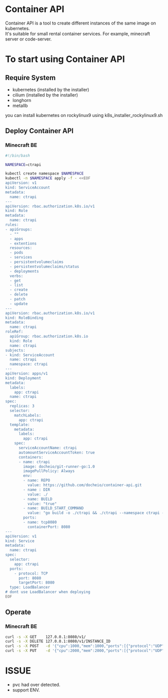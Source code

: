# Container API

Container API is a tool to create different instances of the same image on kubernetes.  
It's suitable for small rental container services. For example, minecraft server or code-server.

# To start using Container API

## Require System

- kubernetes (installed by the installer)
- cilium (installed by the installer)
- longhorn
- metallb

you can install kubernetes on rockylinux9 using k8s_installer_rockylinux9.sh

## Deploy Container API

### Minecraft BE

```bash
#!/bin/bash

NAMESPACE=ctrapi

kubectl create namespace $NAMESPACE
kubectl -n $NAMESPACE apply -f - <<EOF
apiVersion: v1
kind: ServiceAccount
metadata:
  name: ctrapi
---
apiVersion: rbac.authorization.k8s.io/v1
kind: Role
metadata:
  name: ctrapi
rules:
- apiGroups:
  - ""
  - apps
  - extentions
  resources:
  - pods
  - services
  - persistentvolumeclaims
  - persistentvolumeclaims/status
  - deployments
  verbs:
  - get
  - list
  - create
  - delete
  - patch
  - update
---
apiVersion: rbac.authorization.k8s.io/v1
kind: RoleBinding
metadata:
  name: ctrapi
roleRef:
  apiGroup: rbac.authorization.k8s.io
  kind: Role
  name: ctrapi
subjects:
- kind: ServiceAccount
  name: ctrapi
  namespace: ctrapi
---
apiVersion: apps/v1
kind: Deployment
metadata:
  labels:
    app: ctrapi
  name: ctrapi
spec:
  replicas: 3
  selector:
    matchLabels:
      app: ctrapi
  template:
    metadata:
      labels:
        app: ctrapi
    spec:
      serviceAccountName: ctrapi
      automountServiceAccountToken: true
      containers:
      - name: ctrapi
        image: docheio/git-runner-go:1.0
        imagePullPolicy: Always
        env:
        - name: REPO
          value: https://github.com/docheio/container-api.git
        - name : DIR
          value: ./
        - name: BUILD
          value: "true"
        - name: BUILD_START_COMMAND
          value: "go build -o ./ctrapi && ./ctrapi --namespace ctrapi --key mcbe --image \"docheio/minecraft-be\""
        ports:
        - name: tcp8080
          containerPort: 8080
---
apiVersion: v1
kind: Service
metadata:
  name: ctrapi
spec:
  selector:
    app: ctrapi
  ports:
    - protocol: TCP
      port: 8080
      targetPort: 8080
  type: LoadBalancer
# dont use LoadBalancer when deploying
EOF
```

## Operate
### Minecraft BE
```bash
curl -s -X GET    127.0.0.1:8080/v1/
curl -s -X DELETE 127.0.0.1:8080/v1/INSTANCE_ID
curl -s -X POST   -d '{"cpu":1000,"mem":1000,"ports":[{"protocol":"UDP","internal":19132}],"pvcs":[{"mount":"/root/minecraft","size":5}]}' 127.0.0.1:8080/v1/
curl -s -X PUT    -d '{"cpu":2000,"mem":2000,"ports":[{"protocol":"UDP","internal":19132}],"pvcs":[{"id":"","mount":"/root/minecraft","size":6}]}' 127.0.0.1:8080/v1/
```

# ISSUE
- pvc had over detected.
- support ENV.